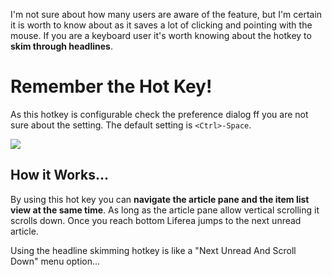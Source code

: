 I'm not sure about how many users are aware of the feature, but I'm certain it is worth to know about as it saves a lot of clicking and pointing with the mouse. If you are a keyboard user it's worth knowing about the hotkey to <b>skim through headlines</b>.

# Remember the Hot Key!

As this hotkey is configurable check the preference dialog ff you are not sure about the setting. The default setting is `<Ctrl>-Space`.

<img src="/liferea/help1140/help_prefs_headlines_1.14.0.png"/>

## How it Works...

By using this hot key you can <b>navigate the article pane and the item list view at the same time</b>. As long as the article pane allow vertical scrolling it scrolls down. Once you reach bottom Liferea jumps to the next unread article.

Using the headline skimming hotkey is like a "Next Unread And Scroll Down" menu option...

